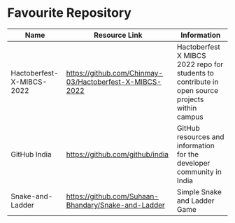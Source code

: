 # Favourite Repository
Name | Resource Link | Information
------ | ------- | --------------
Hactoberfest-X-MIBCS-2022 |https://github.com/Chinmay-03/Hactoberfest-X-MIBCS-2022 | Hactoberfest X MIBCS 2022 repo for students to contribute in open source projects within campus
GitHub India |https://github.com/github/india | GitHub resources and information for the developer community in India 
Snake-and-Ladder|https://github.com/Suhaan-Bhandary/Snake-and-Ladder| Simple Snake and Ladder Game 


